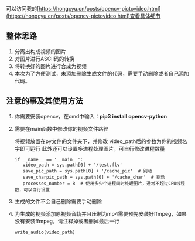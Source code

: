 可以访问我的[https://hongcyu.cn/posts/opencv-pictovideo.html](https://hongcyu.cn/posts/opencv-pictovideo.html)查看具体细节

## 整体思路

1. 分离出构成视频的图片
2. 对图片进行ASCII码的转换
3. 将转换好的图片进行合成为视频
4. 本次为了方便测试，未添加删除生成文件的代码，需要手动删除或者自己添加代码。

## 注意的事及其使用方法

1. 你需要安装opencv，在cmd中输入：**pip3 install opencv-python**

2. 需要在main函数中修改你的视频文件路径

   将视频放置在py文件的文件夹下，并修改 video_path后的参数为你的视频名字即可运行
   此外还可以设置多进程处理图片，可自行修改进程数量

   ```
   if __name__ == '__main__':
      video_path = sys.path[0] + '/test.flv'
      save_pic_path = sys.path[0] + '/cache_pic'  # 别动
      save_charpic_path = sys.path[0] + '/cache_char'  # 别动
      processes_number = 8  # 使用多少个进程同时处理图片，通常不超过CPU线程数，可以自行设置
   ```

   

3. 生成的文件不会自己删除需要手动删除

4. 为生成的视频添加原视频音轨并且压制为mp4需要预先安装好ffmpeg，如果没有安装ffmpeg，请注释掉或者删掉最后一行
   ```
   write_audio(video_path)
   ```

